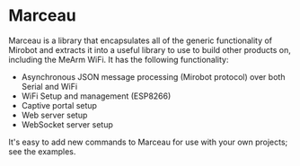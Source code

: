Marceau
=======

Marceau is a library that encapsulates all of the generic functionality of Mirobot and extracts it into a useful library to use to build other products on, including the MeArm WiFi. It has the following functionality:
 * Asynchronous JSON message processing (Mirobot protocol) over both Serial and WiFi
 * WiFi Setup and management (ESP8266)
 * Captive portal setup
 * Web server setup
 * WebSocket server setup

It's easy to add new commands to Marceau for use with your own projects; see the examples.
 